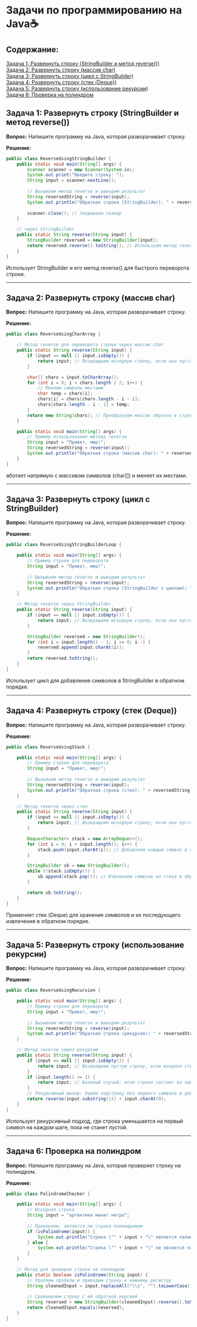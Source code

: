 # Задачи по программированию на Java☕

## Содержание:
[Задача 1: Развернуть строку (StringBuilder и метод reverse())](#task1)  
[Задача 2: Развернуть строку (массив char)](#task2)  
[Задача 3: Развернуть строку (цикл с StringBuilder)](#task3)  
[Задача 4: Развернуть строку (стек (Deque))](#task4)  
[Задача 5: Развернуть строку (использование рекурсии)](#task5)  
[Задача 6: Проверка на полиндром](#task6)

<a name="task1"></a>
## Задача 1: Развернуть строку (StringBuilder и метод reverse())

**Вопрос:** Напишите программу на Java, которая разворачивает строку.

**Решение:**

```java
public class ReverseUsingStringBuilder {
    public static void main(String[] args) {
        Scanner scanner = new Scanner(System.in);
        System.out.print("Введите строку: ");
        String input = scanner.nextLine();
        
        // Вызываем метод reverse и выводим результат
        String reversedString = reverse(input);
        System.out.println("Обратная строка (StringBuilder): " + reversedString);
        
        scanner.close(); // Закрываем сканер
    }

    // через StringBuilder
    public static String reverse(String input) {
        StringBuilder reversed = new StringBuilder(input);
        return reversed.reverse().toString(); // Используем метод reverse()
    }
}
```

Использует StringBuilder и его метод reverse() для быстрого переворота строки.


---

<a name="task1"></a>
## Задача 2: Развернуть строку (массив char)

**Вопрос:** Напишите программу на Java, которая разворачивает строку.

**Решение:**

```java
public class ReverseUsingCharArray {

    // Метод reverse для переворота строки через массив char
    public static String reverse(String input) {
        if (input == null || input.isEmpty()) {
            return input; // Возвращаем исходную строку, если она пустая или null
        }

        char[] chars = input.toCharArray();
        for (int i = 0; i < chars.length / 2; i++) {
            // Меняем символы местами
            char temp = chars[i];
            chars[i] = chars[chars.length - i - 1];
            chars[chars.length - i - 1] = temp;
        }
        return new String(chars); // Преобразуем массив обратно в строку
    }

    public static void main(String[] args) {
        // Пример использования метода reverse
        String input = "Привет, мир!";
        String reversedString = reverse(input);
        System.out.println("Обратная строка (массив char): " + reversedString);
    }
}
```

аботает напрямую с массивом символов (char[]) и меняет их местами.

---

<a name="task2"></a>
## Задача 3: Развернуть строку (цикл с StringBuilder)

**Вопрос:** Напишите программу на Java, которая разворачивает строку.

**Решение:**

```java
public class ReverseUsingStringBuilderLoop {

    public static void main(String[] args) {
        // Пример строки для переворота
        String input = "Привет, мир!";
        
        // Вызываем метод reverse и выводим результат
        String reversedString = reverse(input);
        System.out.println("Обратная строка (StringBuilder с циклом): " + reversedString);
    }

    // Метод reverse через StringBuilder
    public static String reverse(String input) {
        if (input == null || input.isEmpty()) {
            return input; // Возвращаем исходную строку, если она пустая или null
        }

        StringBuilder reversed = new StringBuilder();
        for (int i = input.length() - 1; i >= 0; i--) {
            reversed.append(input.charAt(i));
        }
        return reversed.toString();
    }
}
```

Использует цикл для добавления символов в StringBuilder в обратном порядке.


---

<a name="task4"></a>
## Задача 4: Развернуть строку (стек (Deque))

**Вопрос:** Напишите программу на Java, которая разворачивает строку.

**Решение:**

```java
public class ReverseUsingStack {

    public static void main(String[] args) {
        // Пример строки для переворота
        String input = "Привет, мир!";
        
        // Вызываем метод reverse и выводим результат
        String reversedString = reverse(input);
        System.out.println("Обратная строка (стек): " + reversedString);
    }

    // Метод reverse через стек
    public static String reverse(String input) {
        if (input == null || input.isEmpty()) {
            return input; // Возвращаем исходную строку, если она пустая или null
        }

        Deque<Character> stack = new ArrayDeque<>();
        for (int i = 0; i < input.length(); i++) {
            stack.push(input.charAt(i)); // Добавляем каждый символ в стек
        }

        StringBuilder sb = new StringBuilder();
        while (!stack.isEmpty()) {
            sb.append(stack.pop()); // Извлекаем символы из стека в обратном порядке
        }

        return sb.toString();
    }
}
```

Применяет стек (Deque) для хранения символов и их последующего извлечения в обратном порядке.


---

<a name="task5"></a>
## Задача 5: Развернуть строку (использование рекурсии)

**Вопрос:** Напишите программу на Java, которая разворачивает строку.

**Решение:**

```java
public class ReverseUsingRecursion {

    public static void main(String[] args) {
        // Пример строки для переворота
        String input = "Привет, мир!";
        
        // Вызываем метод reverse и выводим результат
        String reversedString = reverse(input);
        System.out.println("Обратная строка (рекурсия): " + reversedString);
    }

    // Метод reverse через рекурсию
    public static String reverse(String input) {
        if (input == null || input.isEmpty()) {
            return input; // Возвращаем пустую строку, если входная строка null или пустая
        }
        if (input.length() <= 1) {
            return input; // Базовый случай: если строка состоит из одного символа, возвращаем её
        }
        // Рекурсивный вызов: берем подстроку без первого символа и добавляем первый символ в конец
        return reverse(input.substring(1)) + input.charAt(0);
    }
}
```

Использует рекурсивный подход, где строка уменьшается на первый символ на каждом шаге, пока не станет пустой.


---

<a name="task6"></a>
## Задача 6: Проверка на полиндром

**Вопрос:** Напишите программу на Java, которая проверяет строку на полиндром.

**Решение:**

```java
public class PalindromeChecker {

    public static void main(String[] args) {
        // Исходная строка
        String input = "аргентина манит негра";
        
        // Проверяем, является ли строка палиндромом
        if (isPalindrome(input)) {
            System.out.println("Строка \"" + input + "\" является палиндромом.");
        } else {
            System.out.println("Строка \"" + input + "\" не является палиндромом.");
        }
    }

    // Метод для проверки строки на палиндром
    public static boolean isPalindrome(String input) {
        // Удаляем пробелы и приводим строку к нижнему регистру
        String cleanedInput = input.replaceAll("\\s", "").toLowerCase();
        
        // Сравниваем строку с её обратной версией
        String reversed = new StringBuilder(cleanedInput).reverse().toString();
        return cleanedInput.equals(reversed);
    }
}
```






